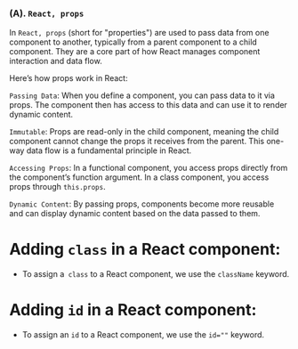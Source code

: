 ### (A). `React, props`

In `React, props` (short for "properties") are used to pass data from one component to another, typically from a parent component to a child component. They are a core part of how React manages component interaction and data flow.

Here’s how props work in React:

`Passing Data`: When you define a component, you can pass data to it via props. The component then has access to this data and can use it to render dynamic content.

`Immutable`: Props are read-only in the child component, meaning the child component cannot change the props it receives from the parent. This one-way data flow is a fundamental principle in React.

`Accessing Props`: In a functional component, you access props directly from the component’s function argument. In a class component, you access props through `this.props`.

`Dynamic Content`: By passing props, components become more reusable and can display dynamic content based on the data passed to them.

# Adding `class` in a React component:

- To assign a` class` to a React component, we use the `className` keyword.

# Adding `id` in a React component:

- To assign an `id` to a React component, we use the `id=""` keyword.
